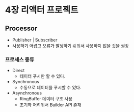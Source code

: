 # 4장 리액터 프로젝트

## Processor

* Publisher | Subscriber
* 사용하기 어렵고 오류가 발생하기 쉬워서 사용하지 않을 것을 권장

### 프로세스 종류

* Direct
    - 데이터 푸시만 할 수 있다.
* Synchronous
    - 수동으로 데이터를 푸시할 수 있다. 
* Asynchronous
    - RingBuffer 데이터 구조 사용 
    - 초기화 어려워서 Builder API 존재